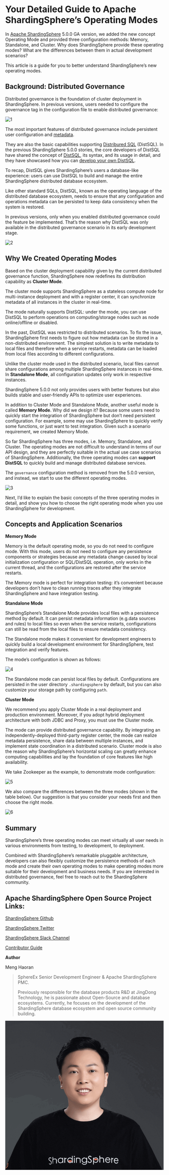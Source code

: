 # Your Detailed Guide to Apache ShardingSphere’s Operating Modes

In [Apache ShardingSphere](https://shardingsphere.apache.org/) 5.0.0 GA version, we added the new concept Operating Mode and provided three configuration methods: Memory, Standalone, and Cluster. Why does ShardingSphere provide these operating modes? What are the differences between them in actual development scenarios?

This article is a guide for you to better understand ShardingSphere’s new operating modes.

## Background: Distributed Governance

Distributed governance is the foundation of cluster deployment in ShardingSphere. In previous versions, users needed to configure the governance tag in the configuration file to enable distributed governance:

![1](../../static/img/Your_Detailed_Guide_to_Apache_ShardingSphere’s_Operating_Modes_img_1.png)

The most important features of distributed governance include persistent user configuration and [metadata](https://dzone.com/articles/shardingshpheres-metadata-loading-process).


They are also the basic capabilities supporting [Distribured SQL](https://opensource.com/article/21/9/distsql) (DistSQL). In the previous ShardingSphere 5.0.0 stories, the core developers of DistSQL have shared the concept of [DistSQL](https://medium.com/nerd-for-tech/intro-to-distsql-an-open-source-more-powerful-sql-bada4099211), its syntax, and its usage in detail, and they have showcased how you can [develop your own DistSQL](https://medium.com/codex/how-to-develop-your-distributed-sql-statement-in-apache-shardingsphere-2939eb689c61).

To recap, DistSQL gives ShardingSphere’s users a database-like experience: users can use DistSQL to build and manage the entire ShardingSphere distributed database ecosystem.

Like other standard SQLs, DistSQL, known as the operating language of the distributed database ecosystem, needs to ensure that any configuration and operations metadata can be persisted to keep data consistency when the system is restored.

In previous versions, only when you enabled distributed governance could the feature be implemented. That’s the reason why DistSQL was only available in the distributed governance scenario in its early development stage.

![2](../../static/img/Your_Detailed_Guide_to_Apache_ShardingSphere’s_Operating_Modes_img_2.png)

## Why We Created Operating Modes

Based on the cluster deployment capability given by the current distributed governance function, ShardingSphere now redefines its distribution capability as **Cluster Mode**.

The cluster mode supports ShardingSphere as a stateless compute node for multi-instance deployment and with a register center, it can synchronize metadata of all instances in the cluster in real-time.

The mode naturally supports DistSQL: under the mode, you can use DistSQL to perform operations on computing/storage nodes such as node online/offline or disabled.

In the past, DistSQL was restricted to distributed scenarios. To fix the issue, ShardingSphere first needs to figure out how metadata can be stored in a non-distributed environment. The simplest solution is to write metadata to local files and therefore when a service restarts, metadata can be loaded from local files according to different configurations.

Unlike the cluster mode used in the distributed scenario, local files cannot share configurations among multiple ShardingSphere instances in real-time. In **Standalone Mode**, all configuration updates only work in respective instances.

ShardingSphere 5.0.0 not only provides users with better features but also builds stable and user-friendly APIs to optimize user experiences.

In addition to Cluster Mode and Standalone Mode, another useful mode is called **Memory Mode**. Why did we design it? Because some users need to quickly start the integration of ShardingSphere but don’t need persistent configuration. For example, some may use ShardingSphere to quickly verify some functions, or just want to test integration. Given such a scenario requirement, we created Memory Mode.

So far ShardingSphere has three modes, i.e. Memory, Standalone, and Cluster. The operating modes are not difficult to understand in terms of our API design, and they are perfectly suitable in the actual use case scenarios of ShardingSphere. Additionally, the three operating modes can **support DistSQL** to quickly build and manage distributed database services.

The `governance` configuration method is removed from the 5.0.0 version, and instead, we start to use the different operating modes.

![3](../../static/img/Your_Detailed_Guide_to_Apache_ShardingSphere’s_Operating_Modes_img_3.png)

Next, I’d like to explain the basic concepts of the three operating modes in detail, and show you how to choose the right operating mode when you use ShardingSphere for development.

## Concepts and Application Scenarios

**Memory Mode**

Memory is the default operating mode, so you do not need to configure mode. With this mode, users do not need to configure any persistence components or strategies because any metadata change caused by local initialization configuration or SQL/DistSQL operation, only works in the current thread, and the configurations are restored after the service restarts.

The Memory mode is perfect for integration testing: it’s convenient because developers don’t have to clean running traces after they integrate ShardingSphere and have integration testing.

**Standalone Mode**

ShardingSphere’s Standalone Mode provides local files with a persistence method by default. It can persist metadata information (e.g.data sources and rules) to local files so even when the service restarts, configurations can still be read from the local files to ensure metadata consistency.

The Standalone mode makes it convenient for development engineers to quickly build a local development environment for ShardingSphere, test integration and verify features.

The mode’s configuration is shown as follows:

![4](../../static/img/Your_Detailed_Guide_to_Apache_ShardingSphere’s_Operating_Modes_img_4.png)

The Standalone mode can persist local files by default. Configurations are persisted in the user directory `.shardingsphere` by default, but you can also customize your storage path by configuring `path`.

**Cluster Mode**

We recommend you apply Cluster Mode in a real deployment and production environment. Moreover, if you adopt hybrid deployment architecture with both JDBC and Proxy, you must use the Cluster mode.

The mode can provide distributed governance capability. By integrating an independently-deployed third-party register center, the mode can realize metadata persistence, share data between multiple instances, and implement state coordination in a distributed scenario. Cluster mode is also the reason why ShardingSphere’s horizontal scaling can greatly enhance computing capabilities and lay the foundation of core features like high availability.

We take Zookeeper as the example, to demonstrate mode configuration:

![5](../../static/img/Your_Detailed_Guide_to_Apache_ShardingSphere’s_Operating_Modes_img_5.png)

We also compare the differences between the three modes (shown in the table below). Our suggestion is that you consider your needs first and then choose the right mode.

![6](../../static/img/Your_Detailed_Guide_to_Apache_ShardingSphere’s_Operating_Modes_img_6.png)

## Summary
ShardingSphere’s three operating modes can meet virtually all user needs in various environments from testing, to development, to deployment.

Combined with ShardingSphere’s remarkable pluggable architecture, developers can also flexibly customize the persistence methods of each mode and create their own operating modes to make operating modes more suitable for their development and business needs. If you are interested in distributed governance, feel free to reach out to the ShardingSphere community.

## Apache ShardingSphere Open Source Project Links:
[ShardingSphere Github](https://github.com/apache/shardingsphere)

[ShardingSphere Twitter](https://twitter.com/ShardingSphere)

[ShardingSphere Slack Channel](https://apacheshardingsphere.slack.com/join/shared_invite/zt-sbdde7ie-SjDqo9~I4rYcR18bq0SYTg)

[Contributor Guide](https://shardingsphere.apache.org/community/cn/contribute/)

**Author**

Meng Haoran

> SphereEx Senior Development Engineer & Apache ShardingSphere PMC.
> 
> Previously responsible for the database products R&D at JingDong Technology, he is passionate about Open-Source and database ecosystems. Currently, he focuses on the development of the ShardingSphere database ecosystem and open source community building.

![](../../static/img/Meng_Haoran_Photo.png)







